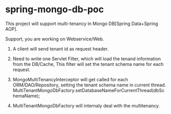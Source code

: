 # spring-mongo-db-poc

This project will support multi-tenancy in Mongo DB[Spring Data+Spring AOP].

Support, you are working on Webservice/Web.

1. A client will send tenant id as request header.

2. Need to write one Servlet Filter, which will load the tenand information from the DB/Cache, This filter will set the tenant schema   name for each request.
   
3. MongoMultiTenancyInterceptor will get called for each ORM/DAO/Repository, setting the tenant schema name in current thread.
   MultiTenantMongoDbFactory.setDatabaseNameForCurrentThread(dbSchemaName);
4. MultiTenantMongoDbFactory will internaly deal with the multitenancy.
